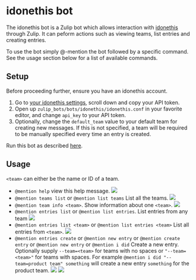 # idonethis bot

The idonethis bot is a Zulip bot which allows interaction with [idonethis](https://idonethis.com/)
through Zulip. It can peform actions such as viewing teams, list entries and creating entries.

To use the bot simply @-mention the bot followed by a specific command. See the usage section
below for a list of available commands.

## Setup

Before proceeding further, ensure you have an idonethis account.

 1. Go to [your idonethis settings](https://beta.idonethis.com/u/settings), scroll down
and copy your API token.
 2. Open up `zulip_bots/bots/idonethis/idonethis.conf` in your favorite editor, and change
`api_key` to your API token.
 3. Optionally, change the `default_team` value to your default team for creating new messages.
If this is not specified, a team will be required to be manually specified every time an entry is created.

Run this bot as described [here](https://zulip.com/api/running-bots#running-a-bot).

## Usage

`<team>` can either be the name or ID of a team.

 * `@mention help` view this help message.
    ![](/static/generated/bots/idonethis/assets/idonethis-help.png)
 * `@mention teams list` or `@mention list teams`
    List all the teams.
    ![](/static/generated/bots/idonethis/assets/idonethis-list-teams.png)
 * `@mention team info <team>`.
    Show information about one `<team>`.
    ![](/static/generated/bots/idonethis/assets/idonethis-team-info.png)
 * `@mention entries list` or `@mention list entries`.
    List entries from any team
    ![](/static/generated/bots/idonethis/assets/idonethis-entries-all-teams.png)
 * `@mention entries list <team>` or `@mention list entries <team>`
    List all entries from `<team>`.
    ![](/static/generated/bots/idonethis/assets/idonethis-list-entries-specific-team.png)
 * `@mention entries create` or `@mention new entry` or `@mention create entry`
    or `@mention new entry` or `@mention i did`
    Create a new entry. Optionally supply `--team=<team>` for teams with no spaces or `"--team=<team>"`
    for teams with spaces. For example `@mention i did "--team=product team" something` will create a
    new entry `something` for the product team.
    ![](/static/generated/bots/idonethis/assets/idonethis-new-entry.png)
    ![](/static/generated/bots/idonethis/assets/idonethis-new-entry-specific-team.png)

